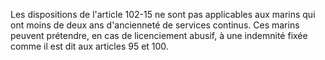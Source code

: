 Les dispositions de l'article 102-15 ne sont pas applicables aux marins qui ont moins de deux ans d'ancienneté de services continus.
    Ces marins peuvent prétendre, en cas de licenciement abusif, à une indemnité fixée comme il est dit aux articles 95 et 100.